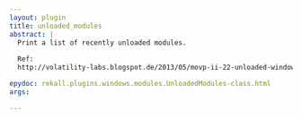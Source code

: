 ```yaml
---
layout: plugin
title: unloaded_modules
abstract: |
  Print a list of recently unloaded modules.
  
  Ref:
  http://volatility-labs.blogspot.de/2013/05/movp-ii-22-unloaded-windows-kernel_22.html

epydoc: rekall.plugins.windows.modules.UnloadedModules-class.html
args:

---
```


